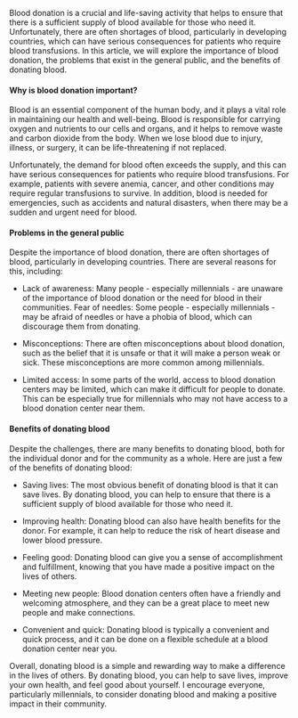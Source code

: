 Blood donation is a crucial and life-saving activity that helps to ensure that there is a sufficient supply of blood available for those who need it. Unfortunately, there are often shortages of blood, particularly in developing countries, which can have serious consequences for patients who require blood transfusions. In this article, we will explore the importance of blood donation, the problems that exist in the general public, and the benefits of donating blood.


#### Why is blood donation important?
Blood is an essential component of the human body, and it plays a vital role in maintaining our health and well-being. Blood is responsible for carrying oxygen and nutrients to our cells and organs, and it helps to remove waste and carbon dioxide from the body. When we lose blood due to injury, illness, or surgery, it can be life-threatening if not replaced.

Unfortunately, the demand for blood often exceeds the supply, and this can have serious consequences for patients who require blood transfusions. For example, patients with severe anemia, cancer, and other conditions may require regular transfusions to survive. In addition, blood is needed for emergencies, such as accidents and natural disasters, when there may be a sudden and urgent need for blood.

#### Problems in the general public
Despite the importance of blood donation, there are often shortages of blood, particularly in developing countries. There are several reasons for this, including:

- Lack of awareness: Many people - especially millennials - are unaware of the importance of blood donation or the need for blood in their communities.
Fear of needles: Some people - especially millennials - may be afraid of needles or have a phobia of blood, which can discourage them from donating.

- Misconceptions: There are often misconceptions about blood donation, such as the belief that it is unsafe or that it will make a person weak or sick. These misconceptions are more common among millennials.

- Limited access: In some parts of the world, access to blood donation centers may be limited, which can make it difficult for people to donate. This can be especially true for millennials who may not have access to a blood donation center near them.

#### Benefits of donating blood
Despite the challenges, there are many benefits to donating blood, both for the individual donor and for the community as a whole. Here are just a few of the benefits of donating blood:

- Saving lives: The most obvious benefit of donating blood is that it can save lives. By donating blood, you can help to ensure that there is a sufficient supply of blood available for those who need it.

- Improving health: Donating blood can also have health benefits for the donor. For example, it can help to reduce the risk of heart disease and lower blood pressure.

- Feeling good: Donating blood can give you a sense of accomplishment and fulfillment, knowing that you have made a positive impact on the lives of others.

- Meeting new people: Blood donation centers often have a friendly and welcoming atmosphere, and they can be a great place to meet new people and make connections.

- Convenient and quick: Donating blood is typically a convenient and quick process, and it can be done on a flexible schedule at a blood donation center near you.

Overall, donating blood is a simple and rewarding way to make a difference in the lives of others. By donating blood, you can help to save lives, improve your own health, and feel good about yourself. I encourage everyone, particularly millennials, to consider donating blood and making a positive impact in their community.
